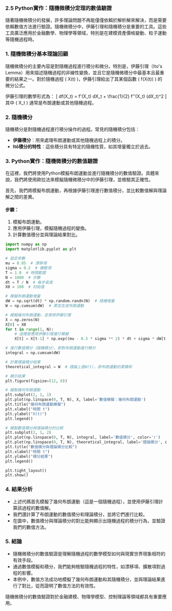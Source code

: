 ### 2.5 **Python實作：隨機微積分定理的數值驗證**

隨著隨機微積分的發展，許多理論問題不再能僅僅依賴於解析解來解決，而是需要依賴數值方法進行驗證。隨機微積分中，伊藤引理和隨機積分是重要的工具。這些工具廣泛應用於金融數學、物理學等領域，特別是在建模資產價格變動、粒子運動等隨機過程時。

### 1. **隨機微積分基本理論回顧**

隨機微積分的主要內容是對隨機過程進行積分和微分。特別是，伊藤引理（Ito's Lemma）用來描述隨機過程的非線性變換，並且它是隨機微積分中最基本且最重要的結果之一。對於隨機過程 \( X(t) \)，伊藤引理給出了其某個函數 \( f(X(t)) \) 的微分公式。

伊藤引理的數學形式為：
\[
df(X_t) = f'(X_t) dX_t + \frac{1}{2} f''(X_t) (dX_t)^2
\]
其中 \( X_t \) 通常是布朗運動或其他隨機過程。

### 2. **隨機積分**

隨機積分是對隨機過程進行積分操作的過程。常見的隨機積分包括：
- **伊藤積分**：用來處理布朗運動或其他隨機過程上的積分。
- **Itô積分的特性**：這些積分具有特定的隨機性質，如其增量獨立於過去。

### 3. **Python實作：隨機微積分的數值驗證**

在這裡，我們將使用Python模擬布朗運動並進行隨機積分的數值驗證。具體來說，我們將使用歐拉法來模擬隨機微積分中的伊藤引理，並檢驗其正確性。

首先，我們將模擬布朗運動，再根據伊藤引理進行數值積分，並比較數值解與理論解之間的差異。

#### 步驟：
1. 模擬布朗運動。
2. 應用伊藤引理，模擬隨機過程的變換。
3. 計算數值積分並與理論結果對比。

```python
import numpy as np
import matplotlib.pyplot as plt

# 設定參數
mu = 0.05  # 漂移項
sigma = 0.2  # 擴散項
T = 1.0  # 時間範圍
N = 1000  # 步數
dt = T / N  # 每步長度
X0 = 100  # 初始值

# 模擬布朗運動增量
dW = np.sqrt(dt) * np.random.randn(N)  # 隨機增量
W = np.cumsum(dW)  # 累加生成布朗運動

# 模擬幾何布朗運動，並使用伊藤引理
X = np.zeros(N)
X[0] = X0
for t in range(1, N):
    # 這裡是應用伊藤引理進行模擬
    X[t] = X[t-1] * np.exp((mu - 0.5 * sigma ** 2) * dt + sigma * dW[t-1])

# 進行數值積分（隨機積分），即對布朗運動進行積分
integral = np.cumsum(dW)

# 計算理論積分結果
theoretical_integral = W  # 理論上是W(t)，即布朗運動的累積和

# 顯示結果
plt.figure(figsize=(12, 6))

# 繪製幾何布朗運動
plt.subplot(2, 1, 1)
plt.plot(np.linspace(0, T, N), X, label='數值模擬：幾何布朗運動')
plt.title("幾何布朗運動模擬")
plt.xlabel("時間 t")
plt.ylabel("X(t)")
plt.legend()

# 繪製數值積分與理論積分的比較
plt.subplot(2, 1, 2)
plt.plot(np.linspace(0, T, N), integral, label='數值積分', color='r')
plt.plot(np.linspace(0, T, N), theoretical_integral, label='理論積分', color='b', linestyle='--')
plt.title("數值積分與理論積分比較")
plt.xlabel("時間 t")
plt.ylabel("積分結果")
plt.legend()

plt.tight_layout()
plt.show()
```

### 4. **結果分析**

- 上述代碼首先模擬了幾何布朗運動（這是一個隨機過程），並使用伊藤引理計算該過程的數值解。
- 我們還計算了布朗運動的數值積分和理論積分，並將它們進行比較。
- 在圖中，數值積分與理論積分的對比能夠顯示出隨機過程的積分行為，並驗證我們的數值方法。

### 5. **結論**

- 隨機微積分的數值驗證是理解隨機過程的數學模型如何與現實世界現象相符的有效手段。
- 通過數值模擬和積分，我們能夠檢驗隨機過程的特性，如漂移項、擴散項對過程的影響。
- 本例中，數值方法成功地模擬了幾何布朗運動和其隨機積分，並與理論結果進行了對比，從而證明了數值方法的有效性。

隨機微積分的數值驗證對於金融建模、物理學模型、控制理論等領域都具有重要應用。